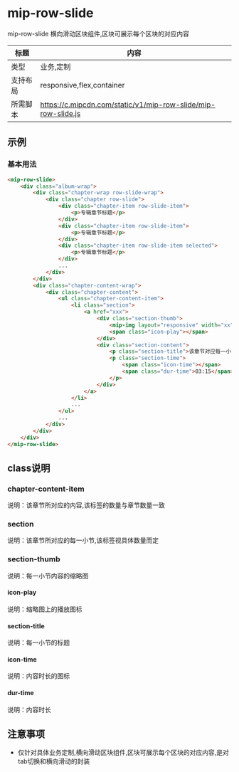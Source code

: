 # mip-row-slide
mip-row-slide 横向滑动区块组件,区块可展示每个区块的对应内容

标题|内容
----|----
类型|业务,定制
支持布局|responsive,flex,container
所需脚本|https://c.mipcdn.com/static/v1/mip-row-slide/mip-row-slide.js

## 示例

### 基本用法
```html
<mip-row-slide>
    <div class="album-wrap">
        <div class="chapter-wrap row-slide-wrap">
            <div class="chapter row-slide">
                <div class="chapter-item row-slide-item">
                    <p>专辑章节标题</p>
                </div>
                <div class="chapter-item row-slide-item">
                    <p>专辑章节标题</p>
                </div>
                <div class="chapter-item row-slide-item selected">
                    <p>专辑章节标题</p>
                </div>
                ...
            </div>
        </div>
        <div class="chapter-content-wrap">
            <div class="chapter-content">
                <ul class="chapter-content-item">
                    <li class="section">
                        <a href="xxx">
                            <div class="section-thumb">
                                <mip-img layout="responsive" width="xx" height="xx" src="xxx"></mip-img>
                                <span class="icon-play"></span>
                            </div>
                            <div class="section-content">
                                <p class="section-title">该章节对应每一小节的标题</p>
                                <p class="section-time">
                                    <span class="icon-time"></span>
                                    <span class="dur-time">03:15</span>
                                </p>
                            </div>
                        </a>
                    </li>
                    ...
                </ul>
                ...
            </div>
        </div>
    </div>
</mip-row-slide>
``` 

## class说明       

### chapter-content-item
说明：该章节所对应的内容,该标签的数量与章节数量一致                                                                             

### section
说明：该章节所对应的每一小节,该标签视具体数量而定                                                                         

### section-thumb
说明：每一小节内容的缩略图                      

#### icon-play
说明：缩略图上的播放图标                            

#### section-title
说明：每一小节的标题                        

#### icon-time
说明：内容时长的图标        

#### dur-time
说明：内容时长            

## 注意事项  
- 仅针对具体业务定制,横向滑动区块组件,区块可展示每个区块的对应内容,是对tab切换和横向滑动的封装
